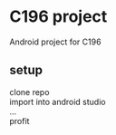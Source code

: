 # C196 project
Android project for C196


## setup
clone repo  
import into android studio  
...  
profit  
